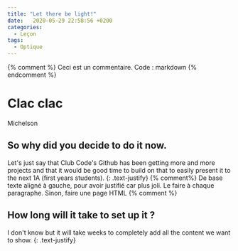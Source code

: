 ```yaml
---
title: "Let there be light!"
date:   2020-05-29 22:58:56 +0200
categories:
  - Leçon
tags:
  - Optique
---
```

{% comment %}
Ceci est un commentaire. Code : markdown
{% endcomment %}

# Clac clac

Michelson


## So why did you decide to do it now.

Let's just say that Club Code's Github has been getting more and more projects and that it would be good time to build on that to easily present it to the next 1A (first years students).
{: .text-justify}
{% comment%}
De base texte aligné à gauche, pour avoir justifié car plus joli. Le faire à chaque paragraphe. Sinon, faire une page HTML 
{% comment %}

## How long will it take to set up it ?

I don't know but it will take weeks to completely add all the content we want to show.
{: .text-justify}


